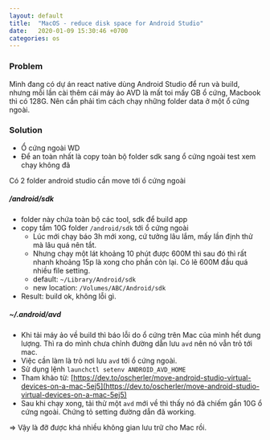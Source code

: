 ```yaml
---
layout: default
title:  "MacOS - reduce disk space for Android Studio"
date:   2020-01-09 15:30:46 +0700
categories: os
---
```


### Problem
Mình đang có dự án react native dùng Android Studio để run và build, nhưng mỗi lần cài thêm cái máy ảo AVD  là mất toi mấy GB ổ cứng, Macbook thì có 128G. Nên cần phải tìm cách chạy những folder data ở một ổ cứng ngoài.

### Solution
- Ổ cứng ngoài WD
- Để an toàn nhất là copy toàn bộ folder sdk sang ổ cứng ngoài test xem chạy không đã

Có 2 folder android studio cần move tới ổ cứng ngoài

##### /android/sdk
- folder này chứa toàn bộ các tool, sdk để build app
- copy tầm 10G folder `/android/sdk` tới ổ cứng ngoài
  - Lúc mới chạy báo 3h mới xong, cứ tưởng lâu lắm, mấy lần định thử mà lâu quá nên tắt.
  - Nhưng chạy một lát khoảng 10 phút được 600M thì sau đó thì rất nhanh khoảng 15p là xong cho phần còn lại. Có lẽ 600M đầu quá nhiều file setting.
  - default: `~/Library/Android/sdk`
  - new location: `/Volumes/ABC/Android/sdk`
- Result: build ok, không lỗi gì.

##### ~/.android/avd
- Khi tải máy ảo về build thì báo lỗi do ổ cứng trên Mac của mình hết dung lượng. Thì ra do mình chưa chỉnh đường dẫn lưu `avd` nên nó vẫn trỏ tới mac.
- Việc cần làm là trỏ nơi lưu `avd` tới ổ cứng ngoài.
- Sử dụng lệnh `launchctl setenv ANDROID_AVD_HOME`
- Tham khảo từ: [https://dev.to/oscherler/move-android-studio-virtual-devices-on-a-mac-5ej5](https://dev.to/oscherler/move-android-studio-virtual-devices-on-a-mac-5ej5)
- Sau khi chạy xong, tải thử một `avd` mới về thì thấy nó đã chiếm gần 10G ổ cứng ngoài. Chứng tỏ setting đường dẫn đã working.

=> Vậy là đỡ được khá nhiều không gian lưu trữ cho Mac rồi.